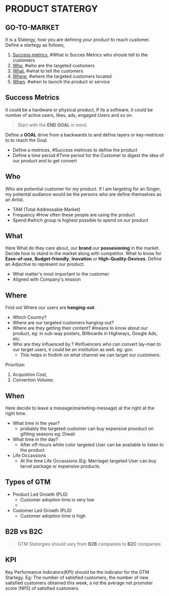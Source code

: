 # PRODUCT STATERGY

## GO-TO-MARKET

It is a Statergy, how you are defining your product to reach customer.
Define a startegy as follows,

1. [Success metrics](#success-metrics), #What is Succes Metrics who shoule tell to the customers
2. [Who](#who), #who are the targeted customers
3. [What](#what), #what to tell the customers
4. [Where](#where), #where the targeted customers located
5. [When](#when). #when to launch the product or service

<a id="success-metrics"></a>

## Success Metrics

It could be a hardware or physical product, If its a software, it could be number of active users, likes, ads, engaged Users and so on.

> Start with the **END GOAL** in mind.

Define a **GOAL** drive from a backwards to and define layers or key-metrices to to reach the Goal.

- Define a metrices, #Success metrices to define the product
- Define a time period #Time period for the Customer to digest the idea of our product and to get convert

<a id="who"></a>

## Who

Who are potiential customer for my product. If I am targeting for an Singer, my potiental audiance would be the persons who are 
define themselves as an Artist.

- TAM (Total Addressable Market)
- Frequency #How often these people are using the product
- Spend #which group is highest possible to spend on our product

<a id="what"></a>

## What

Here What do they care about, our **brand** our **possesioning** in the market. Decide how to stand in the market along with competitor.
What to know for **Ease-of-use**, **Budget-friendly**, **Inovation** or **High-Quality-Devices**.
Define an *Adjective* to represent our product.

- What matter's most important to the customer
- Aligned with Company's mission

<a id="where"></a>

## Where

Find out Where our users are **hanging-out**.

- Which Country?
- Where are our targeted customers hanging-out?
- Where are they getting their content? #means to know about our product, eg: in sub-way posters, Billboards in Highways, Google Ads, etc.
- Who are they influenced by ? #influencers who can convert lay-man to our target users, it could be an institution as well. eg: gov.
    - This helps in findinh on what channel we can target our customers.

Prioritize:
1. Acquistion Cost,
2. Convertion Volume.

<a id="when"></a>

## When

Here decide to leave a message(marketing-message) at the right at the right time.

- What time in the year?
    - probably the targeted customer can buy expensive prooduct on gifiting seasons eg: Diwali
- What time in the day?
    - After off-hours white color targeted User can be available to listen to the product
- Life Occassions
    - At the time Life Occassions (Eg: Marriage) targeted User can buy tarvel package or expensive products.


## Types of GTM

- Product Led Growth (PLG)
    - Customer adoption time is very low
    - 
- Customer Led Growth (PLG)
    - Customer adoption time is high

## B2B vs B2C

> GTM Statergies should vary from **B2B** companies to **B2C** companies

## KPI

Key Performance Indicators(KPI) should be the indicator for the GTM Startegy.
Eg: The number of satisfied customers, the number of new satisfied customers obtained this week, a nd the average net promoter score (NPS) of satisfied customers.

